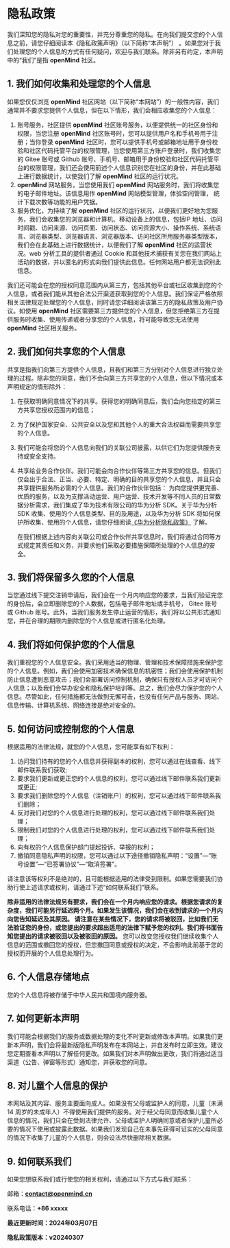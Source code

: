 # 隐私政策

我们深知您的隐私对您的重要性，并充分尊重您的隐私。在向我们提交您的个人信息之前，请您仔细阅读本《隐私政策声明》（以下简称“本声明”） 。如果您对于我们处理您的个人信息的方式有任何疑问，欢迎与我们联系。除非另有约定，本声明中的“我们”是指 **openMind** 社区。

## 1. 我们如何收集和处理您的个人信息

如果您仅仅浏览 **openMind** 社区网站（以下简称“本网站”）的一般性内容，我们通常并不要求您提供个人信息，但在以下情形，我们会相应收集您的个人信息：

1. 账号服务，社区提供 **openMind** 社区账号服务，以便提供统一的社区身份和权限，当您注册 **openMind** 社区账号时，您可以提供用户名和手机号用于注册；当你登录 **openMind** 社区时，您可以提供手机号或邮箱地址用于身份校验和社区代码托管平台的权限管理，当您使用第三方账户登录时，我们收集您的 Gitee 账号或 Github 账号、手机号、邮箱用于身份校验和社区代码托管平台的权限管理，我们还会使用前述个人信息识别您在社区的身份，并在此基础上进行数据统计，以使我们了解 **openMind** 社区的运行状况。
2. **openMind** 网站服务，当您使用我们 **openMind** 网站服务时，我们将收集您的电子邮件地址。该信息用作 **openMind** 网站模型管理，体验空间管理， 统计下载次数等功能的用户凭据。
3. 服务优化，为持续了解 **openMind** 社区的运行状况，以便我们更好地为您服务，我们会收集您的浏览器和计算机、移动设备上的信息，包括IP 地址、访问时间戳、访问来源、访问页面、访问状态、访问资源大小、操作系统、系统语言、浏览器类型、浏览器语言、浏览器版本、访问社区所用服务器类型版本，我们会在此基础上进行数据统计，以便我们了解 **openMind** 社区的运营状况。web 分析工具的提供者通过 Cookie 和其他技术捕获有关您在我们网站上活动的数据，并以匿名的形式向我们提供此信息。任何网站用户都无法识别此信息。

我们还可能会在您的授权同意范围内从第三方，包括其他平台或社区收集到您的个人信息，或者我们能从其他合法公开渠道获取到您的个人信息。我们保证严格依照相关法律规定处理您的个人信息，同时请您详细阅读该第三方的隐私政策及用户协议。如使用 **openMind** 社区需要第三方提供您的个人信息，但您拒绝第三方在提供服务时收集、使用传递或者分享您的个人信息，将可能导致您无法使用 **openMind** 社区相关服务。

## 2. 我们如何共享您的个人信息

共享是指我们向第三方提供个人信息，且我们和第三方分别对个人信息进行独立处理的过程。除非您的同意，我们不会向第三方共享您的个人信息，但以下情况或本声明规定的情形除外：

1. 在获取明确同意情况下的共享。获得您的明确同意后，我们会向您指定的第三方共享您授权范围内的信息；

2. 为了保护国家安全、公共安全以及您和其他个人的重大合法权益而需要共享您的个人信息。

3. 我们可能会将您的个人信息向我们的关联公司披露，以供它们为您提供服务支持或安全支持。

4. 共享给业务合作伙伴。我们可能会向合作伙伴等第三方共享您的信息。但我们仅会出于合法、正当、必要、特定、明确的目的共享您的个人信息，并且只会共享提供服务所必需的个人信息。我们的合作伙伴包括：
   为向您提供更完善、优质的服务，以及为支撑活动运营、用户运营、技术开发等不同人员的日常数据分析需求，我们集成了华为技术有限公司的华为分析 SDK。关于华为分析 SDK 收集、使用的个人信息类型、目的及用途，以及华为分析 SDK 将如何保护所收集、使用的个人信息，请您仔细阅读[《华为分析隐私政策》](https://developer.huawei.com/consumer/cn/doc/HMSCore-Guides/javascript-sdk-data-security-0000001051414154) 了解。

   在我们根据上述内容向关联公司或合作伙伴共享信息时，我们将通过合同等方式规定其责任和义务，并要求他们采取必要措施保障所处理的个人信息的安全。

## 3. 我们将保留多久您的个人信息

当您通过线下提交注销申请后，我们会在一个月内响应您的要求，当我们验证完您的身份后，会立即删除您的个人数据，包括电子邮件地址或手机号， Gitee 账号或 Github 账号。此外，当我们服务发生停止运营的情形，我们将以公共形式通知您，并在合理的期限内删除您的个人信息或进行匿名化处理。

## 4. 我们将如何保护您的个人信息

我们重视您的个人信息安全。我们采用适当的物理、管理和技术保障措施来保护您的个人信息。例如，我们会使用加密技术确保信息的机密性；我们会使用保护机制防止信息遭到恶意攻击；我们会部署访问控制机制，确保只有授权人员才可访问个人信息；以及我们会举办安全和隐私保护培训等。总之，我们会尽力保护您的个人信息。尽管如此，任何措施都无法做到无懈可击，也没有任何产品与服务、网站、信息传输、计算机系统、网络连接是绝对安全的。

## 5. 如何访问或控制您的个人信息

根据适用的法律法规，就您的个人信息，您可能享有如下权利：

1. 访问我们持有的您的个人信息并获得副本的权利，您可以通过在线查看、线下邮件联系我们获取;
2. 要求我们更新或更正您的个人信息的权利，您可以通过线下邮件联系我们更新或更正;
3. 要求我们删除您的个人信息（注销账户）的权利，您可以通过线下邮件联系我们删除；
4. 反对我们对您的个人信息进行处理的权利，您可以通过线下邮件联系我们处理；
5. 限制我们对您的个人信息进行处理的权利，您可以通过线下邮件联系我们处理；
6. 向有权的个人信息保护部门提起投诉、举报的权利；
7. 撤销同意隐私声明的权限，您可以通过以下途径撤销隐私声明：“设置”—“账号设置”—“已签署协议”—“取消签署”。

请注意该等权利不是绝对的，且可能根据适用的法律受到限制。如果您需要我们协助行使上述请求或权利，请通过下述“如何联系我们”联系。

**除非适用的法律法规另有要求，我们会在一个月内响应您的请求。根据您请求的复杂度，我们可能另行延迟两个月。如果发生该情况，我们会在收到请求的一个月内向您告知延迟及其原因。 请注意在某些情况下，您的请求将被驳回，比如我们无法验证您的身份，或您提出的要求超出适用的法律下赋予您的权利。我们将书面告知您提出的请求被驳回以及被驳回的原因。** 您可以改变您授权我们继续收集个人信息的范围或撤回您的授权，但您撤回同意或授权的决定，不会影响此前基于您的授权而开展的个人信息处理行为。

## 6. 个人信息存储地点

您的个人信息将被存储于中华人民共和国境内服务器。

## 7. 如何更新本声明

我们可能会根据我们的服务或数据处理的变化不时更新或修改本声明。如果我们更新本声明，我们会将最新版隐私声明发布在本网站上，并自发布时立即生效。建议您定期查看本声明以了解任何更改。如果我们对本声明做出更改，我们将通过适当渠道（公告、弹窗等形式）通知您，并获取您的同意。

## 8. 对儿童个人信息的保护

本网站及其内容、服务主要面向成人。如果没有父母或监护人的同意，儿童（未满 14 周岁的未成年人）不得使用我们提供的服务。对于经父母同意而收集儿童个人信息的情况，我们只会在受到法律允许、父母或监护人明确同意或者保护儿童所必要的情况下使用或披露此数据。如果我们发现自己在未事先获得可证实的父母同意的情况下收集了儿童的个人信息，则会设法尽快删除相关数据。

## 9. 如何联系我们

如果您想联系我们或行使您的相关权利，请通过以下方式与我们联系：

邮箱：**<contact@openmind.cn>**

联系电话：**+86 xxxxx**

**最近更新时间：2024年03月07日**

**隐私政策版本：v20240307**
